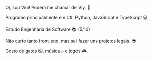 Oi, sou Vini! Podem me chamar de Vly. 👋 <br>

Programo principalmente em C#, Python, JavaScript e TypeScript 💻

Estudo Engenharia de Software 📚 (5/10)

Não curto tanto front-end, mas sei fazer uns projetos legais. 😎

Gosto de gatos 🐱, música 🎶 e jogos 🎮.

